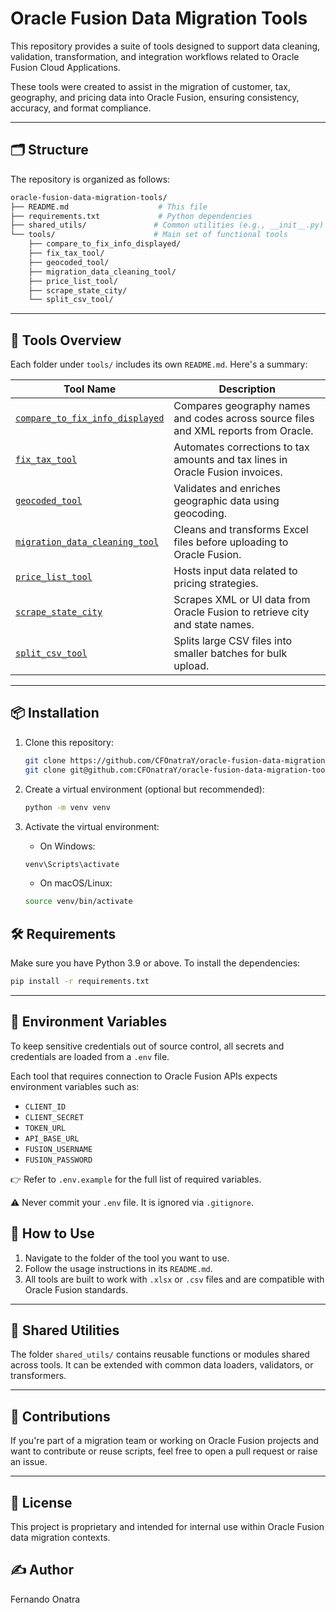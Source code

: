# Oracle Fusion Data Migration Tools

This repository provides a suite of tools designed to support data cleaning, validation, transformation, and integration workflows related to Oracle Fusion Cloud Applications.

These tools were created to assist in the migration of customer, tax, geography, and pricing data into Oracle Fusion, ensuring consistency, accuracy, and format compliance.

---

## 🗂️ Structure

The repository is organized as follows:

```bash
oracle-fusion-data-migration-tools/
├── README.md                    # This file
├── requirements.txt             # Python dependencies
├── shared_utils/               # Common utilities (e.g., __init__.py)
└── tools/                      # Main set of functional tools
    ├── compare_to_fix_info_displayed/
    ├── fix_tax_tool/
    ├── geocoded_tool/
    ├── migration_data_cleaning_tool/
    ├── price_list_tool/
    ├── scrape_state_city/
    └── split_csv_tool/
```

---

## 🔧 Tools Overview

Each folder under `tools/` includes its own `README.md`. Here's a summary:

| Tool Name | Description |
|-----------|-------------|
| [`compare_to_fix_info_displayed`](tools/compare_to_fix_info_displayed/) | Compares geography names and codes across source files and XML reports from Oracle. |
| [`fix_tax_tool`](tools/fix_tax_tool/) | Automates corrections to tax amounts and tax lines in Oracle Fusion invoices. |
| [`geocoded_tool`](tools/geocoded_tool/) | Validates and enriches geographic data using geocoding. |
| [`migration_data_cleaning_tool`](tools/migration_data_cleaning_tool/) | Cleans and transforms Excel files before uploading to Oracle Fusion. |
| [`price_list_tool`](tools/price_list_tool/) | Hosts input data related to pricing strategies. |
| [`scrape_state_city`](tools/scrape_state_city/) | Scrapes XML or UI data from Oracle Fusion to retrieve city and state names. |
| [`split_csv_tool`](tools/split_csv_tool/) | Splits large CSV files into smaller batches for bulk upload. |

---

## 📦 Installation

1. Clone this repository:
	```bash
	git clone https://github.com/CFOnatraY/oracle-fusion-data-migration-tools.git
    git clone git@github.com:CFOnatraY/oracle-fusion-data-migration-tools.git
	```

2. Create a virtual environment (optional but recommended):
	```bash
	python -m venv venv
	```

3. Activate the virtual environment:
	- On Windows:
	```bash
	venv\Scripts\activate
	```
	- On macOS/Linux:
	```bash
	source venv/bin/activate
	```

## 🛠️ Requirements

Make sure you have Python 3.9 or above. To install the dependencies:

```bash
pip install -r requirements.txt
```

---

## 🔐 Environment Variables

To keep sensitive credentials out of source control, all secrets and credentials are loaded from a `.env` file.

Each tool that requires connection to Oracle Fusion APIs expects environment variables such as:

- `CLIENT_ID`
- `CLIENT_SECRET`
- `TOKEN_URL`
- `API_BASE_URL`
- `FUSION_USERNAME`
- `FUSION_PASSWORD`

👉 Refer to `.env.example` for the full list of required variables.

⚠️ Never commit your `.env` file. It is ignored via `.gitignore`.

## 🧪 How to Use

1. Navigate to the folder of the tool you want to use.
2. Follow the usage instructions in its `README.md`.
3. All tools are built to work with `.xlsx` or `.csv` files and are compatible with Oracle Fusion standards.

---

## 📂 Shared Utilities

The folder `shared_utils/` contains reusable functions or modules shared across tools. It can be extended with common data loaders, validators, or transformers.

---

## 🤝 Contributions

If you're part of a migration team or working on Oracle Fusion projects and want to contribute or reuse scripts, feel free to open a pull request or raise an issue.

---

## 📄 License

This project is proprietary and intended for internal use within Oracle Fusion data migration contexts.

## ✍️ Author

Fernando Onatra